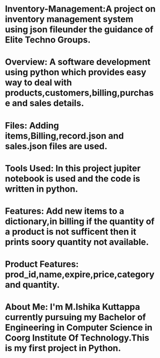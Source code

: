 # Inventory-Management:A project on inventory management system using json fileunder the guidance of Elite Techno Groups.
# Overview: A software development using python which provides easy way to deal with products,customers,billing,purchase and sales details.
# Files: Adding items,Billing,record.json and sales.json files are used.
# Tools Used: In this project jupiter notebook is used and the code is written in python.
# Features: Add new items to a dictionary,in billing if the quantity of a product is not sufficent then it prints soory quantity not available.
# Product Features: prod_id,name,expire,price,category and quantity.
# About Me: I'm M.Ishika Kuttappa currently pursuing my Bachelor of  Engineering in Computer Science in Coorg Institute Of Technology.This is my first project in Python.
